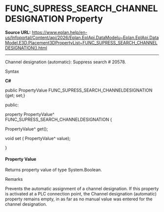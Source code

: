 # FUNC_SUPRESS_SEARCH_CHANNELDESIGNATION Property

**Source URL:** https://www.eplan.help/en-us/Infoportal/Content/api/2026/Eplan.EplApi.DataModelu~Eplan.EplApi.DataModel.E3D.Placement3DPropertyList~FUNC_SUPRESS_SEARCH_CHANNELDESIGNATION().html

---

Channel designation (automatic): Suppress search # 20578.

Syntax

**C#**



public PropertyValue FUNC_SUPRESS_SEARCH_CHANNELDESIGNATION {get; set;}

public:

property PropertyValue^ FUNC_SUPRESS_SEARCH_CHANNELDESIGNATION {

   PropertyValue^ get();

   void set (    PropertyValue^ value);

}


#### Property Value

Returns property value of type System.Boolean.

Remarks

Prevents the automatic assignment of a channel designation. If this property is activated at a PLC connection point, the Channel designation (automatic) property remains empty, in as far as no manual value was entered for the channel designation.
